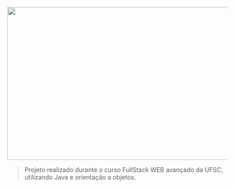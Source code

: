 <p align="center">
<img src="https://user-images.githubusercontent.com/100395899/202454996-b1fc456e-7685-4539-bd43-0cb43ba788f9.gif" width="1100" height="350" alt="Sistema controle">
</p>

> Projeto realizado durante o curso FullStack WEB avançado da UFSC, utilizando Java e orientação a objetos.
